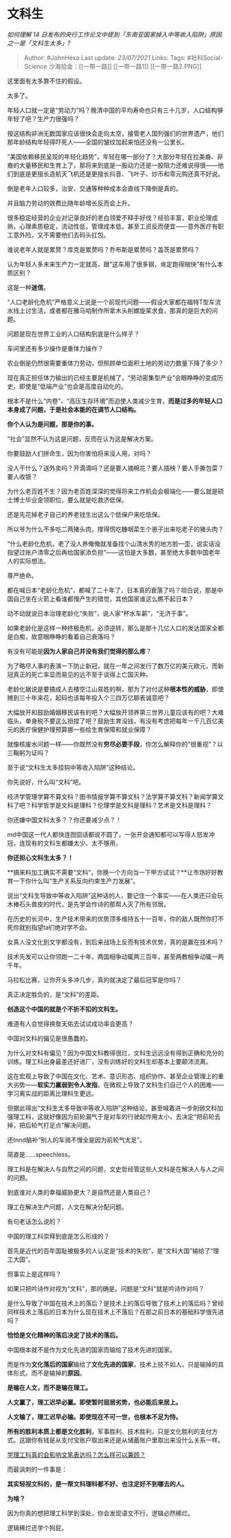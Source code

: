 # 文科生
*如何理解 14 日发布的央行工作论文中提到「东南亚国家掉入中等收入陷阱」原因之一是「文科生太多」?*

> Author: #JohnHexa
Last update: *23/07/2021* 
Links:
Tags: #社科Social-Science 
沙海拾金：[[一带一路]] [[一带一路1]] [[一带一路2.PNG]]

这里面有太多靠不住的假设。

太多了。

年轻人口就一定是“劳动力”吗？晚清中国的平均寿命也只有三十几岁，人口结构够年轻了吧？生产力很强吗？

按这结构非洲无数国家应该很快会走向太空，接管老人国列强们的世界遗产，他们那年龄结构年轻得吓死人——全国的皱纹加起来怕还没有一公里长。

“美国依赖移民呈现的年轻化趋势”，年轻在哪一部分了？大部分年轻在拉美裔、非裔的大量移民和生育上了，那将来到底是一股动力还是一股阻力还难说得很——他们到底是更擅长造航天飞机还是更擅长抖音、飞叶子、炒币和零元购还真不好说。

倒是老年人口较多，治安、交通等种种成本会直线下降倒是真的。

并且脑力劳动的效费比随年龄增长反而会上升。

很多稳定经营的企业对记录良好的老白领爱不释手好伐？经验丰富，职业伦理成熟，心理素质稳定，流动性低，管理成本低，甚至工资反而便宜——意外医疗有职工意外险，又不需要他们去码头扛包。

谁说老年人就是累赘？库克是累赘吗？乔布斯是累赘吗？盖茨是累赘吗？

认为年轻人多未来生产力一定就高，跟“这车用了很多钢，肯定跑得贼快”有什么本质区别？

这是一种**迷信**。

“人口老龄化危机”严格意义上说是一个前现代问题——假设大家都在福特T型车流水线上讨生活，或者都在雅马哈制作所拿木头削螺旋桨求食，那真的是巨大的问题。

问题是现在世界工业的人口结构到底是什么样子？

车间里还有多少操作是重体力操作？

农业倒是仍然很需要重体力劳动，但照顾单位面积土地的劳动力数量下降了多少？

现在真正担任体力输出的已经主要是机械了，“劳动密集型产业”会眼睁睁的变成历史，即使是“低端产业”也会是高度自动化的。

根本不是什么“内卷”、“高压生存环境”而迫使人类减少生育，**而是过多的年轻人口本身成了问题，于是社会本能的在调节人口结构。**

**你个人认为是问题，那是你的事。**

“社会”显然不认为这是问题，反而在认为这是解决方案。

你要鼓励人们拼命生，因为你害怕将来没人用，对吗？

没人干什么？送外卖吗？开滴滴吗？还是要人摘棉花？要人插秧？要人手撕包菜？要人收银？

为什么老百姓不生？因为老百姓深深的觉得将来工作机会会极端化——要么就是硕士博士毕业金领职位，要么就是吃救济低保。

还是先花掉老子自己的养老钱生出这么个低保户来吃低保。

所以爷为什么不多吃二两猪头肉，撑得慌吃糠咽菜生个崽子出来吃老子的猪头肉？

“什么老龄化危机，老了没人养俺俺就准备找个山清水秀的地方脸一歪，说实话没指望过账户清零之后再给国家添负担”——这怕是大多数，甚至绝大多数中国老年人的实际想法。

尊严绝命。

都在喊日本“老龄化危机”，都喊了二十年了，日本真的衰落了吗？坦白说，那是中国自己坐在火箭上看谁都慢产生的错觉，其他国家谁这么瞧不起日本？

动不动就说日本治理老龄化“失败”，说人家“杯水车薪”，“无济于事”。

如果老龄化是这样一种终极危机，必须逆转，那么是那十几亿人口的发达国家全都是白痴，故意眼睁睁的看着自己衰落吗？

有没有可能是**因为人家自己并没有我们觉得的那么疼**？

为了略尽人事的表演一下防止新冠，就在一年之间发行了数万亿的美元欧元，而新冠真正的死亡率显而易见的远不至于谈得上亡国灭种。

老龄化据说是要搞成人去楼空江山易姓的啊，那为了对付这种**根本性的威胁**，即使摊到三十年来花，起码也该每年投入个三四万亿聊表诚意吧？

大幅放开和鼓励婚姻移民该有的吧？大幅放开领养第三世界儿童应该有的吧？大难临头，单身税不要这么扭捏了吧？鼓励生育没钱，有没有考虑把每年一千几百亿美元的医疗保健护理预算挪一些给生育保障和就业保障？

就像核废水问题一样——你既然没有**穷尽必要手段**，你怎么解释你的“很重视”？以三鞠躬为证吗？

至于说“文科生太多挂钩中等收入陷阱”这种结论。

你先说好，什么叫“文科”吧。

经济学管理学算不算文科？图书情报学算不算文科？法学算不算文科？新闻学算文科了吧？科学哲学是文科是理科？伦理学是文科是理科？艺术是文科是理科？

你还嫌中国文科太多？？你还要减少点？！

md中国这一代人都快连囫囵话都说不圆了，一张开会通知都可以写得人怒发冲冠，连现有的文科生都嫌太少、太不够用，

**你还担心文科生太多？！**

  


**搞来料加工确实不需要“文科”，你换一个方向当一下甲方试试？**让市场好好教育一下你什么叫“生产关系反向约束生产力发展”。

说出“文科生导致中等收入陷阱”这种话的人，要记住一个事实——在人类还只会玩木棒石头兽皮的时代，是先学会作诗的那帮人灭了所有邻居。

在历史的长河中，生产技术带来的优势顶多维持五十一百年，你的敌人既然你打不死你就别指望ta们绝对学不会。

女真人没文化到文字都没有，到后来战场上反而有技术优势，真的是赢在技术吗？

技术先发可以让你领跑一二十年，两国相争动辄两三百年，甚至两教相争动辄一两千年。

马拉松比赛，让你开头多冲几步，真的就决定了最后冠军是你吗？

真正决定胜负的，是“文科”的差距。

**创造这个中国的就是个不折不扣的文科生。**

难道有人会觉得换詹天佑去试试成功率会更高？

中国对文科的偏见是很愚蠢的。

为什么对文科有偏见？因为中国文科教得很烂，文科生远远没有得到正确和充分的训练。理工科出身最差还好进厂，没有训练好的文科生却基本上要颠沛流离。

这在宏观上导致了中国在文化、艺术、意识形态、组织协作、甚至企业管理上的重大劣势——**软实力羸弱到令人发指**，在微观上导致了文科生们自己个人的困难——学习离实战的距离比理科生更远。

但据此得出“文科生太多导致中等收入陷阱”这种结论，甚至喊着进一步削弱文科加强理工科，这就好像因为前轮漏气于是对车的行驶起作用太小，去决定“把前轮去掉，把后轮气打足点”解决问题。

还tnnd脑补“别人的车骑不慢全是因为前轮气太足”。

简直是……speechless。

  


理工科是在解决人与自然之间的问题，文史哲经管这些人文科是在解决人与人之间的问题。

到底谁对人类的幸福威胁更大？是自然还是人类自己？

理工在解决生产问题，人文在解决分配问题。

有句老话怎么说的？


 
  


中国的理工科崇拜到底是怎么形成的？

首先是近代的百年国耻被极多的人认定是“技术的失败”，是“文科大国”输给了“理工大国”。

但事实上是这样吗？

如果只把吟诗作对视为“文科”，那的确是。问题是“文科”就是吟诗作对吗？

是什么导致了中国在技术上的落后？是技术上的落后导致了技术上的落后吗？曾经同样技术上落后的日本为什么现在技术上不落后？在那之前日本的基础科学很先进吗？

**恰恰是文化精神的落后决定了技术的落后。**

中国根本就不是作为文化先进的国家而输给了技术先进的国家。

而是作为**文化落后的国家**输给了**文化先进的国家**，技术上技不如人，只是输掉的具体形式，而不是输掉的**原因**。

**是输在人文，而不是输在理工。**

**人文赢了，理工迟早必赢。即使暂时屈居劣势，也必能后来居上。**

**人文输了，理工迟早必输。即使现在不可一世，也根本不足为恃。**

**所有的胜利本质上都是文化胜利**，军事胜利、技术胜利，只是文化胜利的支付方式。这跟你有钱是从支付宝账户取出来还是从储蓄账户里取出来没什么关系一样。

[学理工科真的会影响文笔表达吗？怎么样可以兼顾？](https://www.zhihu.com/question/27805107/answer/553139504)  


而最讽刺的一件事是：

**其实轻视文科的，是一帮文科理科都不好、也注定好不到哪去的人。**

**为啥？**

因为你真的想把理工科学到深处，你会发现语文不行，逻辑必然稀烂。

逻辑稀烂还学个狗屁。



